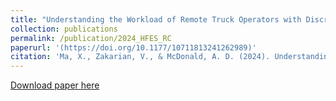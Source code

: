```yaml
---
title: "Understanding the Workload of Remote Truck Operators with Discrete Event Simulation"
collection: publications
permalink: /publication/2024_HFES_RC
paperurl: '(https://doi.org/10.1177/10711813241262989)'
citation: 'Ma, X., Zakarian, V., & McDonald, A. D. (2024). Understanding the Workload of Remote Truck Operators with Discrete Event Simulation. Proceedings of the Human Factors and Ergonomics Society Annual Meeting, 0(0).'
---
```

[Download paper here](https://doi.org/10.1177/10711813241262989)
